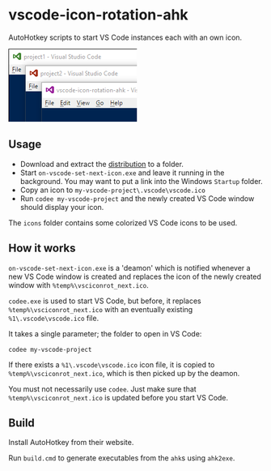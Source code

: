 # vscode-icon-rotation-ahk
AutoHotkey scripts to start VS Code instances each with an own icon.

![VS Code each with an own icon](doc/screeny.png)

## Usage
* Download and extract the [distribution](https://github.com/krizzdewizz/vscode-icon-rotation-ahk/raw/master/dist/vscode-icon-rotation-ahk/vscode-icon-rotation-ahk-dist.zip) to a folder.
* Start `on-vscode-set-next-icon.exe` and leave it running in the background. You may want to put a link into the Windows `Startup` folder.
* Copy an icon to `my-vscode-project\.vscode\vscode.ico`
* Run `codee my-vscode-project` and the newly created VS Code window should display your icon.

The `icons` folder contains some colorized VS Code icons to be used.

## How it works

`on-vscode-set-next-icon.exe` is a 'deamon' which is notified whenever a new VS Code window is created and replaces the icon of the newly created window with `%temp%\vsciconrot_next.ico`.

`codee.exe` is used to start VS Code, but before, it replaces `%temp%\vsciconrot_next.ico` with an eventually existing `%1\.vscode\vscode.ico` file.

It takes a single parameter; the folder to open in VS Code:

```
codee my-vscode-project
```

If there exists a `%1\.vscode\vscode.ico` icon file, it is copied to `%temp%\vsciconrot_next.ico`, which is then picked up by the deamon.

You must not necessarily use `codee`. Just make sure that `%temp%\vsciconrot_next.ico` is updated before you start VS Code.

## Build

Install AutoHotkey from their website.

Run `build.cmd` to generate executables from the `ahk`s using `ahk2exe`.
